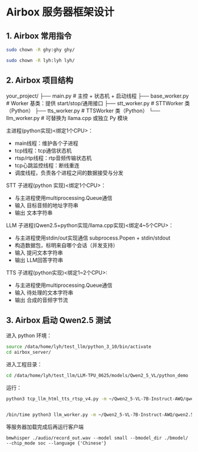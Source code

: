 # Airbox 服务器框架设计

## 1. Airbox 常用指令

```bash
sudo chown -R ghy:ghy ghy/

sudo chown -R lyh:lyh lyh/
```

## 2. Airbox 项目结构

your_project/
├── main.py            # 主控 + 状态机 + 启动线程
├── base_worker.py     # Worker 基类：提供 start/stop/通用接口
├── stt_worker.py      # STTWorker 类（Python）
├── tts_worker.py      # TTSWorker 类（Python）
└── llm_worker.py      # 可替换为 llama.cpp 或独立 Py 模块



主进程(python实现)<绑定1个CPU>：
- main线程：维护各个子进程
- tcp线程：tcp通信状态机
- rtsp/rtp线程：rtp音频传输状态机
- tcp心跳监控线程：断线重连
- 调度线程，负责各个进程之间的数据接受与分发

STT 子进程(python 实现)<绑定1个CPU>：
- 与主进程使用multiprocessing.Queue通信
- 输入 目标音频的地址字符串
- 输出 文本字符串

LLM 子进程(Qwen2.5+python实现/llama.cpp实现)<绑定4~5个CPU>：
- 与主进程使用stdin/out实现通信 subprocess.Popen + stdin/stdout
- 构造数据包，标明来自哪个会话（并发支持）
- 输入 提问文本字符串
- 输出 LLM回答字符串

TTS 子进程(python实现)<绑定1~2个CPU>:
- 与主进程使用multiprocessing.Queue通信
- 输入 待处理的文本字符串
- 输出 合成的音频字节流


## 3. Airbox 启动 Qwen2.5 测试

进入 python 环境：

```bash
source /data/home/lyh/test_llm/python_3_10/bin/activate
cd airbox_server/

```

进入工程目录：
```bash
cd /data/home/lyh/test_llm/LLM-TPU_0625/models/Qwen2_5_VL/python_demo
```

运行：
```bash
python3 tcp_llm_html_tts_rtsp_v4.py -m ~/Qwen2_5-VL-7B-Instruct-AWQ/qwen2.5-vl-7b-instruct-awq_w4bf16_seq8192_bm1684x_1dev_20250430_115515.bmodel -c /data/home/lyh/test_llm/LLM-TPU_0625/models/Qwen2_5_VL/config


/bin/time python3 llm_worker.py -m ~/Qwen2_5-VL-7B-Instruct-AWQ/qwen2.5-vl-7b-instruct-awq_w4bf16_seq8192_bm1684x_1dev_20250430_115515.bmodel -c /data/home/lyh/test_llm/LLM-TPU_0625/models/Qwen2_5_VL/config


```

等服务器加载完成后再运行客户端
```
bmwhisper ./audio/record_out.wav --model small --bmodel_dir ./bmodel/ --chip_mode soc --language {'Chinese'}
```